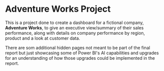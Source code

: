 # Adventure Works Project

This is a project done to create a dashboard for a fictional company, **Adventure Works**, to give an executive view/summary of their sales performance,
along with details on company performance by region, product and a look at customer data.

There are som additional hidden pages not meant to be part of the final report but just showcasing some of Power BI's AI capabilities and upgrades for an 
understanding of how those upgrades could be implemented in the report.
